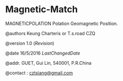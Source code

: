 # Magnetic-Match
   MAGNETICPOLATION Polation Geomagnetic Position. 
   
   @authors Keung Charteris or T.s.road CZQ
   
   @version 1.0 ($Revision$)
   
   @date 16/5/2016 $LastChangedDate$

   @addr. GUET, Gui Lin, 540001,  P.R.China
   
   @contact : cztsiang@gmail.com 
